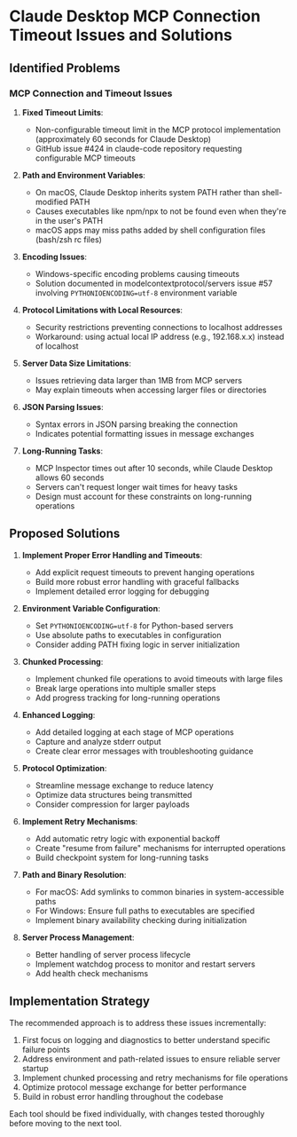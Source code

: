 # Claude Desktop MCP Connection Timeout Issues and Solutions

## Identified Problems

### MCP Connection and Timeout Issues

1. **Fixed Timeout Limits**:
   - Non-configurable timeout limit in the MCP protocol implementation (approximately 60 seconds for Claude Desktop)
   - GitHub issue #424 in claude-code repository requesting configurable MCP timeouts

2. **Path and Environment Variables**:
   - On macOS, Claude Desktop inherits system PATH rather than shell-modified PATH
   - Causes executables like npm/npx to not be found even when they're in the user's PATH
   - macOS apps may miss paths added by shell configuration files (bash/zsh rc files)

3. **Encoding Issues**:
   - Windows-specific encoding problems causing timeouts
   - Solution documented in modelcontextprotocol/servers issue #57 involving `PYTHONIOENCODING=utf-8` environment variable

4. **Protocol Limitations with Local Resources**:
   - Security restrictions preventing connections to localhost addresses
   - Workaround: using actual local IP address (e.g., 192.168.x.x) instead of localhost

5. **Server Data Size Limitations**:
   - Issues retrieving data larger than 1MB from MCP servers
   - May explain timeouts when accessing larger files or directories

6. **JSON Parsing Issues**:
   - Syntax errors in JSON parsing breaking the connection
   - Indicates potential formatting issues in message exchanges

7. **Long-Running Tasks**:
   - MCP Inspector times out after 10 seconds, while Claude Desktop allows 60 seconds
   - Servers can't request longer wait times for heavy tasks
   - Design must account for these constraints on long-running operations

## Proposed Solutions

1. **Implement Proper Error Handling and Timeouts**:
   - Add explicit request timeouts to prevent hanging operations
   - Build more robust error handling with graceful fallbacks
   - Implement detailed error logging for debugging

2. **Environment Variable Configuration**:
   - Set `PYTHONIOENCODING=utf-8` for Python-based servers
   - Use absolute paths to executables in configuration
   - Consider adding PATH fixing logic in server initialization

3. **Chunked Processing**:
   - Implement chunked file operations to avoid timeouts with large files
   - Break large operations into multiple smaller steps
   - Add progress tracking for long-running operations

4. **Enhanced Logging**:
   - Add detailed logging at each stage of MCP operations
   - Capture and analyze stderr output
   - Create clear error messages with troubleshooting guidance

5. **Protocol Optimization**:
   - Streamline message exchange to reduce latency
   - Optimize data structures being transmitted
   - Consider compression for larger payloads

6. **Implement Retry Mechanisms**:
   - Add automatic retry logic with exponential backoff
   - Create "resume from failure" mechanisms for interrupted operations
   - Build checkpoint system for long-running tasks

7. **Path and Binary Resolution**:
   - For macOS: Add symlinks to common binaries in system-accessible paths
   - For Windows: Ensure full paths to executables are specified
   - Implement binary availability checking during initialization

8. **Server Process Management**:
   - Better handling of server process lifecycle
   - Implement watchdog process to monitor and restart servers
   - Add health check mechanisms

## Implementation Strategy

The recommended approach is to address these issues incrementally:

1. First focus on logging and diagnostics to better understand specific failure points
2. Address environment and path-related issues to ensure reliable server startup
3. Implement chunked processing and retry mechanisms for file operations
4. Optimize protocol message exchange for better performance
5. Build in robust error handling throughout the codebase

Each tool should be fixed individually, with changes tested thoroughly before moving to the next tool.
